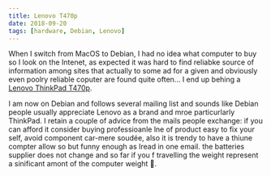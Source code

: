 ```yaml
---
title: Lenovo T470p
date: 2018-09-20
tags: [hardware, Debian, Lenovo]
---
```


When I switch from MacOS to Debian, I had no idea what computer to buy
so I look on the Intenet, as expected it was hard to find reliabke source
of information among sites that actually to some ad for a given and obviously
even poolry reliable coputer are found quite often... I end up behing
a [Lenovo ThinkPad T470p](https://www.notebookcheck.net/Lenovo-ThinkPad-T470p-Core-i7-GeForce-940MX-Laptop-Review.226802.0.html).

I am now on Debian and follows several mailing list and sounds like Debian
people usually appreciate Lenovo as a brand and mroe particurlarly
ThinkPad. I retain a couple of advice from the mails people
exchange: if you can afford it consider buying professioanle lne of product
easy to fix your self, avoid component car-mere soudée, also it is trendy
to have a thiune compter allow so but funny enough as Iread in one email.
the batteries supplier does not change and so far if you f travelling the
weight represent a sinificant amont of the computer weight :imp:.
